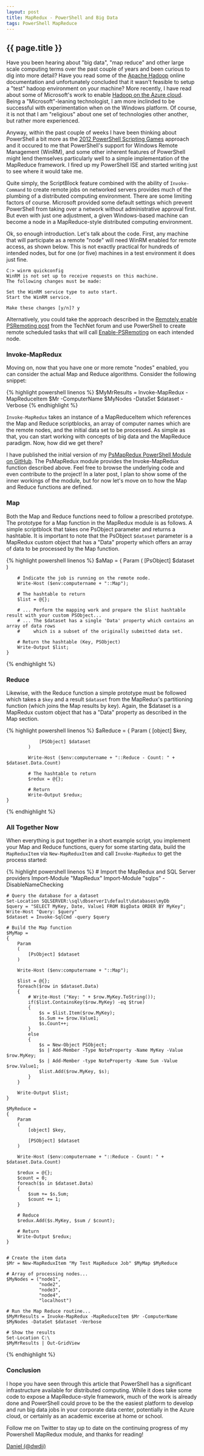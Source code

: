 ```yaml
---
layout: post
title: MapRedux - PowerShell and Big Data
tags: PowerShell MapReduce
---
```

{{ page.title }}
------------------
Have you been hearing about "big data", "map reduce" and other large scale computing terms over the past couple of years and been 
curious to dig into more detail? Have you read some of the [Apache Hadoop](http://hadoop.apache.org/) online documentation and unfortunately concluded that it 
wasn't feasible to setup a "test" hadoop environment on your machine? More recently, I have read about some of Microsoft's work to 
enable [Hadoop on the Azure cloud](https://www.hadooponazure.com/). Being a "Microsoft"-leaning technologist, I am more inclinded to be successful with experimentation 
when on the Windows platform. Of course, it is not that I am "religious" about one set of technologies other another, but rather more experienced.

Anyway, within the past couple of weeks I have been thinking about PowerShell a bit more as the [2012 PowerShell Scripting Games](http://blogs.technet.com/b/heyscriptingguy/archive/2012/03/27/how-to-register-for-the-2012-powershell-scripting-games.aspx)
approach and it occured to me that PowerShell's support for Windows Remote Management (WinRM), and some other inherent features of PowerShell 
might lend themselves particularly well to a simple implementation of the MapReduce framework. I fired up my PowerShell ISE and started 
writing just to see where it would take me.

Quite simply, the ScriptBlock feature combined with the ability of `Invoke-Command` to create remote jobs on networked servers provides 
much of the plumbing of a distributed computing environment. There are some limiting factors of course. Microsoft provided some default 
settings which prevent PowerShell from taking over a network without administrative approval first. But even with just one adjustment, 
a given Windows-based machine can become a node in a MapReduce-style distributed computing environment. 

Ok, so enough introduction. Let's talk about the code. First, any machine that will participate as a remote "node" will need 
WinRM enabled for remote access, as shown below. This is not exactly practical for hundreds of intended nodes, but for one (or five) 
machines in a test environment it does just fine. 

    C:> winrm quickconfig
    WinRM is not set up to receive requests on this machine.
    The following changes must be made:

    Set the WinRM service type to auto start.
    Start the WinRM service.

    Make these changes [y/n]? y

Alternatively, you could take the approach described in the [Remotely enable PSRemoting post](http://social.technet.microsoft.com/Forums/en-US/winserverpowershell/thread/0800c68c-8cfb-4d6f-9c05-0e1a33412941/) 
from the TechNet forum and use PowerShell to create remote scheduled tasks that will call [Enable-PSRemoting](http://technet.microsoft.com/en-us/library/dd819498.aspx) on each intended node.

### Invoke-MapRedux ### 

Moving on, now that you have one or more remote "nodes" enabled, you can consider the actual Map and Reduce algorithms. Consider the following snippet:

{% highlight powershell linenos %}
    $MyMrResults = Invoke-MapRedux -MapReduceItem $Mr -ComputerName $MyNodes -DataSet $dataset -Verbose
{% endhighlight %}

`Invoke-MapRedux` takes an instance of a MapReduceItem which references the Map and Reduce scriptblocks, an array of computer names which 
are the remote nodes, and the initial data set to be processed. As simple as that, you can start working with concepts of big data 
and the MapReduce paradigm. Now, how did we get there? 

I have published the initial version of my [PsMapRedux PowerShell Module on GitHub](https://github.com/dwdii/PsMapRedux). The PsMapRedux module provides the Invoke-MapRedux function 
described above. Feel free to browse the underlying code and even contribute to the project! In a later post, I plan to show some of the 
inner workings of the module, but for now let's move on to how the Map and Reduce functions are defined. 

### Map ### 

Both the Map and Reduce functions need to follow a prescribed prototype. The prototype for a Map function in the MapRedux module is as follows. 
A simple scriptblock that takes one PsObject parameter and returns a hashtable. It is important to note that the PsObject `$dataset` parameter is a 
MapRedux custom object that has a "Data" property which offers an array of data to be processed by the Map function.

{% highlight powershell linenos %}
	$aMap = 
	{
		Param
		(
			[PsObject] $dataset
		)

		# Indicate the job is running on the remote node.
		Write-Host ($env:computername + "::Map");

		# The hashtable to return
		$list = @{};

		# ... Perform the mapping work and prepare the $list hashtable result with your custom PSObject...
		# ... The $dataset has a single 'Data' property which contains an array of data rows 
		#     which is a subset of the originally submitted data set.

		# Return the hashtable (Key, PSObject)
		Write-Output $list;
	}
{% endhighlight %}

### Reduce ### 

Likewise, with the Reduce function a simple prototype must be followed which takes a `$key` and a result `$dataset` from the MapRedux's 
partitioning function (which joins the Map results by key). Again, the $dataset is a MapRedux custom object that has a "Data" property as 
described in the Map section.

{% highlight powershell linenos %}
     $aReduce =
     { 
            Param
            (
                [object] $key,

                [PSObject] $dataset
            )

            Write-Host ($env:computername + "::Reduce - Count: " + $dataset.Data.Count)

            # The hashtable to return
            $redux = @{};

            # Return    
            Write-Output $redux;
    }
{% endhighlight %}

### All Together Now ### 

When everything is put together in a short example script, you implement your Map and Reduce functions, query for some starting data, 
build the `MapReduxItem` via `New-MapReduxItem` and call `Invoke-MapRedux` to get the process started:

{% highlight powershell linenos %}
    # Import the MapRedux and SQL Server providers
    Import-Module "MapRedux"
    Import-Module "sqlps" -DisableNameChecking

    # Query the database for a dataset
    Set-Location SQLSERVER:\sql\dbserver1\default\databases\myDb
    $query = "SELECT MyKey, Date, Value1 FROM BigData ORDER BY MyKey";
    Write-Host "Query: $query"
    $dataset = Invoke-SqlCmd -query $query

    # Build the Map function
    $MyMap =
    { 
        Param
        (
            [PsObject] $dataset
        )

        Write-Host ($env:computername + "::Map");

        $list = @{};
        foreach($row in $dataset.Data)
        {
            # Write-Host ("Key: " + $row.MyKey.ToString());
            if($list.ContainsKey($row.MyKey) -eq $true)
            {
                $s = $list.Item($row.MyKey);
                $s.Sum += $row.Value1;
                $s.Count++;
            }
            else
            {
                $s = New-Object PSObject;
                $s | Add-Member -Type NoteProperty -Name MyKey -Value $row.MyKey;
                $s | Add-Member -type NoteProperty -Name Sum -Value $row.Value1;
                $list.Add($row.MyKey, $s);
            }
        }

        Write-Output $list;
    }

    $MyReduce =
    { 
        Param
        (
            [object] $key,

            [PSObject] $dataset
        )

        Write-Host ($env:computername + "::Reduce - Count: " + $dataset.Data.Count)

        $redux = @{};
        $count = 0;
        foreach($s in $dataset.Data)
        {
            $sum += $s.Sum;
            $count += 1;
        }

        # Reduce
        $redux.Add($s.MyKey, $sum / $count);

        # Return    
        Write-Output $redux;
    }


    # Create the item data
    $Mr = New-MapReduxItem "My Test MapReduce Job" $MyMap $MyReduce 

    # Array of processing nodes...      
    $MyNodes = ("node1",  
                "node2",  
                "node3", 
                "node4", 
                "localhost")

    # Run the Map Reduce routine...
    $MyMrResults = Invoke-MapRedux -MapReduceItem $Mr -ComputerName $MyNodes -DataSet $dataset -Verbose

    # Show the results
    Set-Location C:\
    $MyMrResults | Out-GridView
{% endhighlight %}

### Conclusion ### 

I hope you have seen through this article that PowerShell has a significant infrastructure available for distributed computing. While 
it does take some code to expose a MapReduce-style framework, much of the work is already done and PowerShell could prove to be the the 
easiest platform to develop and run big data jobs in your corporate data center, potentially in the Azure cloud, or certainly as an 
academic excerise at home or school. 

Follow me on Twitter to stay up to date on the continuing progress of my Powershell MapRedux module, and thanks for reading!

[Daniel (@dwdii)](http://twitter.com/dwdii)